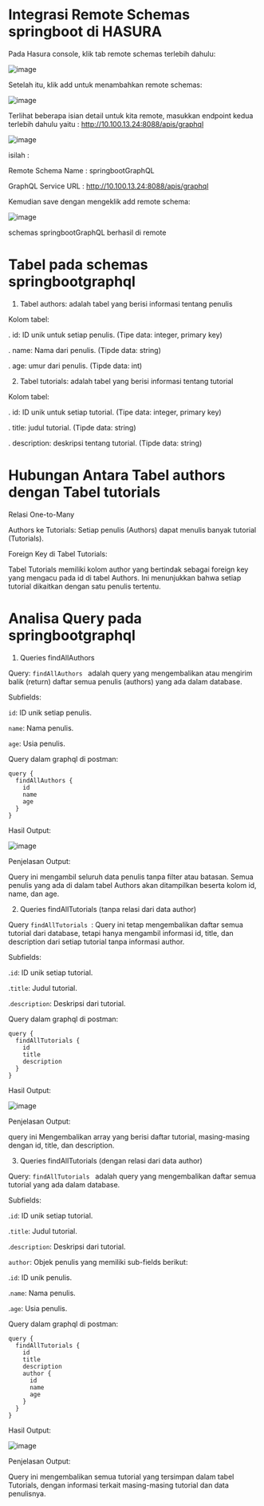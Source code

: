 # Integrasi Remote Schemas springboot di HASURA

Pada Hasura console, klik tab remote schemas terlebih dahulu:

![image](https://github.com/user-attachments/assets/d2e72068-423b-43f2-8b53-2d57066731c7)

Setelah itu, klik add untuk menambahkan remote schemas:

![image](https://github.com/user-attachments/assets/4634f296-e393-499d-9e0b-28d8ccf35331)

Terlihat beberapa isian detail untuk kita remote, masukkan endpoint kedua terlebih dahulu yaitu : http://10.100.13.24:8088/apis/graphql

![image](https://github.com/user-attachments/assets/ec3bb4d8-757e-4260-a51c-6b10c79c2f85)

isilah :

Remote Schema Name : springbootGraphQL 

GraphQL Service URL : http://10.100.13.24:8088/apis/graphql

Kemudian save dengan mengeklik add remote schema:

![image](https://github.com/user-attachments/assets/2fff7ed7-5fd4-444d-97df-dab2acb0d972)

schemas springbootGraphQL berhasil di remote 

# Tabel pada schemas springbootgraphql

1. Tabel authors: adalah tabel yang berisi informasi tentang penulis

Kolom tabel: 

. id: ID unik untuk setiap penulis. (Tipe data: integer, primary key)

. name: Nama dari penulis. (Tipde data: string)

. age: umur dari penulis. (Tipde data: int)

2. Tabel tutorials:  adalah tabel yang berisi informasi tentang tutorial

Kolom tabel: 

. id: ID unik untuk setiap tutorial. (Tipe data: integer, primary key)

. title: judul tutorial. (Tipde data: string)

. description: deskripsi tentang tutorial. (Tipde data: string)

# Hubungan Antara Tabel authors dengan Tabel tutorials

Relasi One-to-Many

Authors ke Tutorials: Setiap penulis (Authors) dapat menulis banyak tutorial (Tutorials).

Foreign Key di Tabel Tutorials: 

Tabel Tutorials memiliki kolom author yang bertindak sebagai foreign key yang mengacu pada id di tabel Authors. Ini menunjukkan bahwa setiap tutorial dikaitkan dengan satu penulis tertentu.

# Analisa Query pada springbootgraphql

1. Queries findAllAuthors

Query: `findAllAuthors ` adalah query yang mengembalikan atau mengirim balik (return) daftar semua penulis (authors) yang ada dalam database.

Subfields:

`id`: ID unik setiap penulis.

`name`: Nama penulis.

`age`: Usia penulis.

Query dalam graphql di postman:

```
query {
  findAllAuthors {
    id
    name
    age
  }
}

```
Hasil Output:

![image](https://github.com/user-attachments/assets/416acc3b-dc9d-419c-a67c-0c07c16ad4aa)

Penjelasan Output:

Query ini mengambil seluruh data penulis tanpa filter atau batasan. Semua penulis yang ada di dalam tabel Authors akan ditampilkan beserta kolom id, name, dan age.

2. Queries findAllTutorials (tanpa relasi dari data author)

Query `findAllTutorials `: Query ini tetap mengembalikan daftar semua tutorial dari database, tetapi hanya mengambil informasi id, title, dan description dari setiap tutorial tanpa informasi author.

Subfields:

.`id`: ID unik setiap tutorial.

.`title`: Judul tutorial.

.`description`: Deskripsi dari tutorial.

Query dalam graphql di postman:

```
query {
  findAllTutorials {
    id
    title
    description
  }
}
```
Hasil Output:

![image](https://github.com/user-attachments/assets/1fa15fed-3dba-4f1a-a0b0-76b3899faa73)

Penjelasan Output:

query ini Mengembalikan array yang berisi daftar tutorial, masing-masing dengan id, title, dan description.

3. Queries findAllTutorials (dengan relasi dari data author)

Query: `findAllTutorials ` adalah query yang mengembalikan daftar semua tutorial yang ada dalam database.

Subfields:

.`id`: ID unik setiap tutorial.

.`title`: Judul tutorial.

.`description`: Deskripsi dari tutorial.

`author`: Objek penulis yang memiliki sub-fields berikut:

.`id`: ID unik penulis.

.`name`: Nama penulis.

.`age`: Usia penulis.

Query dalam graphql di postman:

```
query {
  findAllTutorials {
    id
    title
    description
    author {
      id
      name
      age
    }
  }
}
```
Hasil Output:

![image](https://github.com/user-attachments/assets/cf429e2b-da43-4878-91e4-721766acf91b)

Penjelasan Output:

Query ini mengembalikan semua tutorial yang tersimpan dalam tabel Tutorials, dengan informasi terkait masing-masing tutorial dan data penulisnya.

